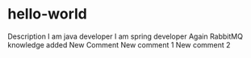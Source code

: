 # hello-world
Description
I am java developer
I am spring developer
Again RabbitMQ knowledge added
New Comment
New comment 1
New comment 2
